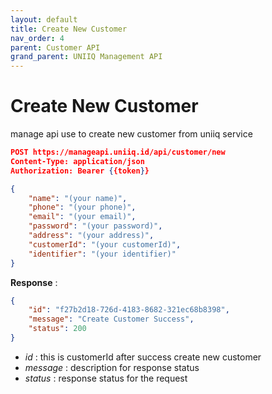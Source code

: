 ```yaml
---
layout: default
title: Create New Customer
nav_order: 4
parent: Customer API
grand_parent: UNIIQ Management API
---
```


# Create New Customer

manage api use to create new customer from uniiq service

```json
POST https://manageapi.uniiq.id/api/customer/new
Content-Type: application/json
Authorization: Bearer {{token}}

{
    "name": "(your name)",
    "phone": "(your phone)",
    "email": "(your email)",
    "password": "(your password)",
    "address": "(your address)",
    "customerId": "(your customerId)",
    "identifier": "(your identifier)"
}
```

**Response** :
```json
{
    "id": "f27b2d18-726d-4183-8682-321ec68b8398",
    "message": "Create Customer Success",
    "status": 200
}
```
- *id* : this is customerId after success create new customer
- *message* : description for response status
- *status* : response status for the request
